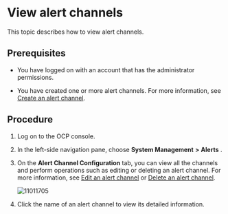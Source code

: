 View alert channels 
========================================

This topic describes how to view alert channels. 

Prerequisites 
----------------------------------

* You have logged on with an account that has the administrator permissions.

  

* You have created one or more alert channels. For more information, see [Create an alert channel](/en-US/3.ob-cloud-platform/9.use-alert-management/8.create-alarm-channel.md).

  




Procedure 
------------------------------

1. Log on to the OCP console.

   

2. In the left-side navigation pane, choose **System Management** **\>** **Alerts** .

   

3. On the **Alert Channel Configuration** tab, you can view all the channels and perform operations such as editing or deleting an alert channel. For more information, see [Edit an alert channel](/en-US/3.ob-cloud-platform/9.use-alert-management/10.edit-an-alert-channel.md) or [Delete an alert channel](/en-US/3.ob-cloud-platform/9.use-alert-management/11.delete-alarm-channel.md).

   ![11011705](https://help-static-aliyun-doc.aliyuncs.com/assets/img/en-US/5314306461/p346380.png)
   

4. Click the name of an alert channel to view its detailed information. 

   



